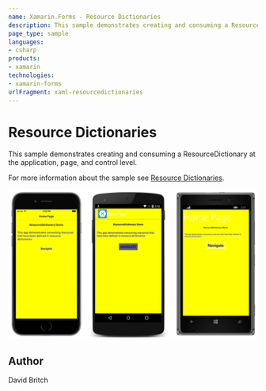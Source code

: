 ```yaml
---
name: Xamarin.Forms - Resource Dictionaries
description: This sample demonstrates creating and consuming a ResourceDictionary at the application, page, and control level.
page_type: sample
languages:
- csharp
products:
- xamarin
technologies:
- xamarin-forms
urlFragment: xaml-resourcedictionaries
---
```

# Resource Dictionaries

This sample demonstrates creating and consuming a ResourceDictionary at the application, page, and control level.

For more information about the sample see [Resource Dictionaries](http://developer.xamarin.com/guides/xamarin-forms/xaml/resource-dictionaries/).

![Resource Dictionaries application screenshot](Screenshots/01All.png "Resource Dictionaries application screenshot")

## Author

David Britch
